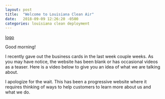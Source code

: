 ```yaml
---
layout: post
title:  "Welcome to Louisiana Clean Air"
date:   2018-09-09 12:26:20 -0500
categories: louisiana clean deployment
---
```


[logo](/assets/img/hyla_logo.png)

Good morning!

I recently gave out the business cards in the last week couple weeks. As you may have notice, the website has been blank or has occasional videos as a teaser. Here is a video below to give you an idea of what we are talking about.

I apologize for the wait. This has been a progressive website where it requires thinking of ways to help customers to learn more about us and what we do.
